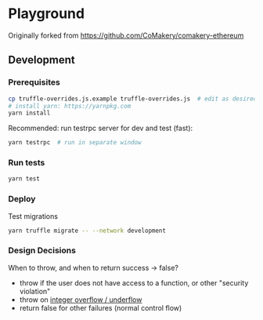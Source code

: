 # Playground

Originally forked from https://github.com/CoMakery/comakery-ethereum

## Development

### Prerequisites

```sh
cp truffle-overrides.js.example truffle-overrides.js  # edit as desired
# install yarn: https://yarnpkg.com
yarn install
```

Recommended: run testrpc server for dev and test (fast):

```sh
yarn testrpc  # run in separate window
```

### Run tests

```sh
yarn test
```

### Deploy

Test migrations

```sh
yarn truffle migrate -- --network development
```

### Design Decisions

When to throw, and when to return success -> false?

- throw if the user does not have access to a function, or other "security violation"
- throw on [integer overflow / underflow](http://ethereum.stackexchange.com/questions/7293/is-it-possible-to-overflow-uints)
- return false for other failures (normal control flow)
